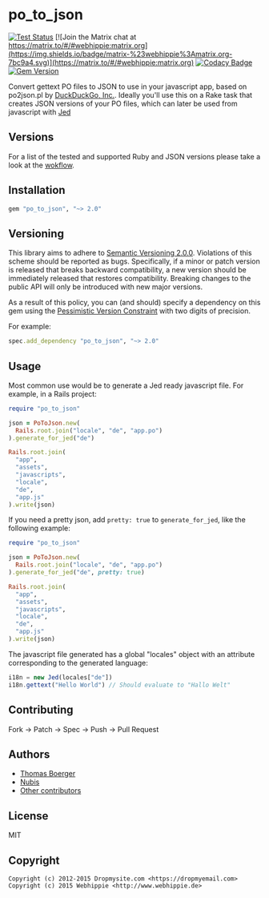 # po_to_json

[![Test Status](https://github.com/webhippie/po_to_json/actions/workflows/testing.yml/badge.svg)](https://github.com/webhippie/po_to_json/actions/workflows/testing.yaml) [![Join the Matrix chat at https://matrix.to/#/#webhippie:matrix.org](https://img.shields.io/badge/matrix-%23webhippie%3Amatrix.org-7bc9a4.svg)](https://matrix.to/#/#webhippie:matrix.org) [![Codacy Badge](https://app.codacy.com/project/badge/Grade/6e015952f83d42d4bfc7e335d856554a)](https://app.codacy.com/gh/webhippie/po_to_json/dashboard?utm_source=gh&utm_medium=referral&utm_content=&utm_campaign=Badge_grade) [![Gem Version](https://badge.fury.io/rb/po_to_json.svg)](https://badge.fury.io/rb/po_to_json)

Convert gettext PO files to JSON to use in your javascript app, based on
po2json.pl by [DuckDuckGo, Inc.](http://duckduckgo.com/). Ideally you'll use
this on a Rake task that creates JSON versions of your PO files, which can
later be used from javascript with [Jed](http://slexaxton.github.io/Jed/)


## Versions

For a list of the tested and supported Ruby and JSON versions please take a
look at the [wokflow][workflow].

## Installation

```ruby
gem "po_to_json", "~> 2.0"
```

## Versioning

This library aims to adhere to [Semantic Versioning 2.0.0][semver]. Violations
of this scheme should be reported as bugs. Specifically, if a minor or patch
version is released that breaks backward compatibility, a new version should be
immediately released that restores compatibility. Breaking changes to the public
API will only be introduced with new major versions.

As a result of this policy, you can (and should) specify a dependency on this
gem using the [Pessimistic Version Constraint][pvc] with two digits of precision.

For example:

```ruby
spec.add_dependency "po_to_json", "~> 2.0"
```

## Usage

Most common use would be to generate a Jed ready javascript file. For example,
in a Rails project:

```ruby
require "po_to_json"

json = PoToJson.new(
  Rails.root.join("locale", "de", "app.po")
).generate_for_jed("de")

Rails.root.join(
  "app",
  "assets",
  "javascripts",
  "locale",
  "de",
  "app.js"
).write(json)
```

If you need a pretty json, add `pretty: true` to `generate_for_jed`, like the
following example:

```ruby
require "po_to_json"

json = PoToJson.new(
  Rails.root.join("locale", "de", "app.po")
).generate_for_jed("de", pretty: true)

Rails.root.join(
  "app",
  "assets",
  "javascripts",
  "locale",
  "de",
  "app.js"
).write(json)
```

The javascript file generated has a global "locales" object with an attribute
corresponding to the generated language:

```javascript
i18n = new Jed(locales["de"])
i18n.gettext("Hello World") // Should evaluate to "Hallo Welt"
```

## Contributing

Fork -> Patch -> Spec -> Push -> Pull Request

## Authors

*   [Thomas Boerger](https://github.com/tboerger)
*   [Nubis](https://github.com/nubis)
*   [Other contributors](https://github.com/webhippie/po_to_json/graphs/contributors)

## License

MIT

## Copyright

```
Copyright (c) 2012-2015 Dropmysite.com <https://dropmyemail.com>
Copyright (c) 2015 Webhippie <http://www.webhippie.de>
```

[workflow]: https://github.com/webhippie/po_to_json/blob/master/.github/workflows/testing.yml
[semver]: http://semver.org
[pvc]: http://guides.rubygems.org/patterns/#pessimistic-version-constraint
